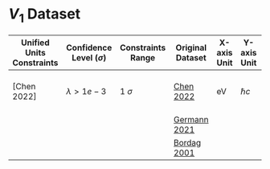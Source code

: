 
# $V_1$ Dataset 

| Unified Units Constraints      | Confidence Level ($\sigma$) |Constraints Range | Original Dataset              | X-axis Unit | Y-axis Unit  | Source| Remarks| Verification Status  |
|-----------------------------|-----------------------------|-------------|-------------|--------------------|-----------------|-----------------|-----------------|-----------------|
| [Chen 2022]|   $\lambda>1e-3$            |   1 $\sigma$      |[Chen 2022](./V1alphadataLei/Chen2022.csv)| eV      | $\hbar c$      |[Phys Rev D.106 095007](https://link.aps.org/doi/10.1103/PhysRevD.106.095007) | test result |Not yet|
||||[Germann 2021](./V1alphadataLei/Germann2021.csv)||||||
||||[Bordag 2001](./V1alphadataLei/Bordag2001two.csv)||||||
